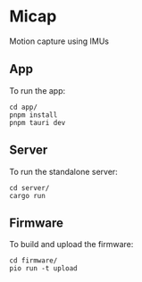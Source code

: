 # Micap

Motion capture using IMUs

## App

To run the app:

```
cd app/
pnpm install
pnpm tauri dev
```

## Server

To run the standalone server:

```
cd server/
cargo run
```

## Firmware

To build and upload the firmware:

```
cd firmware/
pio run -t upload
```
